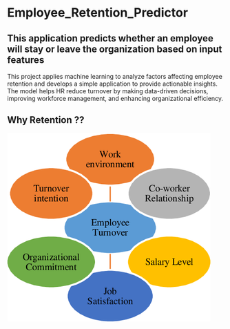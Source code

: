 # Employee_Retention_Predictor

## This application predicts whether an employee will stay or leave the organization based on input features
This project applies machine learning to analyze factors affecting employee retention and develops a simple application to provide actionable insights. The model helps HR reduce turnover by making data-driven decisions, improving workforce management, and enhancing organizational efficiency.

## Why Retention ??

![img alt](https://github.com/Tridibesh-033/Employee_Retention_Predictor/blob/main/reasons.png?raw=true)
